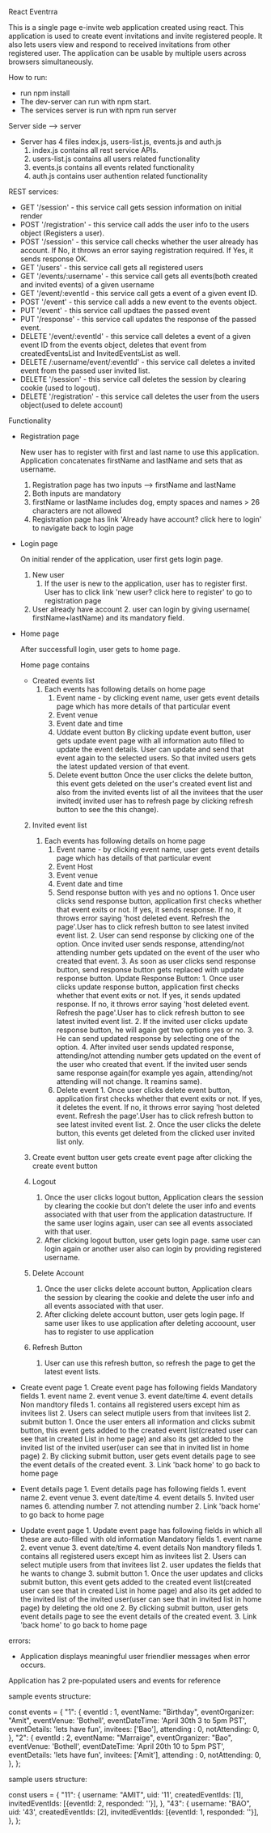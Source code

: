 React Eventrra

This is a single page e-invite web application created using react. This application is used to create event invitations and invite registered people. It also lets users view and respond to received invitations from other registered user. The application can be usable by multiple users across browsers simultaneously.

How to run:

* run npm install
* The dev-server can run with npm start.
* The services server is run with npm run server

Server side --> server
* Server has 4 files index.js, users-list.js, events.js and auth.js
    1. index.js contains all rest service APIs.
    2. users-list.js contains all users related functionality
    3. events.js contains all events related functionality
    4. auth.js contains user authention related functionality

REST services:

* GET '/session' - this service call  gets session information on initial render
* POST '/registration' - this service call adds the user info to the users object (Registers a user).
* POST '/session' - this service call checks whether the user already has account. If No, it throws an error saying registration required. If Yes, it sends response OK.
* GET '/users' - this service call gets all registered users
* GET '/events/:username' - this service call gets all events(both created and invited events) of a given username
* GET '/event/:eventId - this service call gets a event of a given event ID.
* POST '/event' - this service call adds a new event to the events object.
* PUT '/event' - this service call updtaes the passed event
* PUT '/response' - this service call updates the response of the passed event.
* DELETE '/event/:eventId' - this service call deletes a event of a given event ID from the events object, deletes that event from createdEventsList and InvitedEventsList as well.
* DELETE /:username/event/:eventId' -  this service call deletes a invited event from the passed user invited list.
* DELETE '/session' - this service call deletes the session by clearing cookie (used to logout).
* DELETE '/registration' - this service call deletes the user from the users object(used to delete account)

Functionality

* Registration page

  New user has to register with first and last name to use this application. Application concatenates firstName and lastName and sets that as username.

  1. Registration page has two inputs --> firstName and lastName
  2. Both inputs are mandatory
  3. firstName or lastName includes dog, empty spaces and names > 26 characters are not allowed
  4. Registration page has link 'Already have account? click here to login' to navigate back to login page

* Login page

  On initial render of the application, user first gets login page.

  1. New user
     1. If the user is new to the application, user has to register first. User has to click link 'new user? click here to register' to go to registration page
  2. User already have account
     2. user can login by giving username( firstName+lastName) and its mandatory field.

* Home page

  After successfull login, user gets to home page.

  Home page contains
   * Created events list
        1. Each events has following details on home page
            1. Event name - by clicking event name, user gets event details page which has more details of that particular event
            2. Event venue
            3. Event date and time
            4. Uddate event button
                By clicking update event button, user gets update event page with all information auto filled to update the event details. User can update and send that event again to the selected users. So that invited users gets the latest updated version of that event.
            5. Delete event button
                Once the user clicks the delete button, this event gets deleted on the user's created event list and also from the invited events list of all the invitees that the user invited( invited user has to refresh page by clicking refresh button to see the this change).

   2. Invited event list
        1. Each events has following details on home page
            1. Event name - by clicking event name, user gets event details page which has details of that particular event
            2. Event Host
            2. Event venue
            3. Event date and time
            4. Send response button with yes and no options
                    1. Once user clicks send response button, application first checks whether that event exits or not. If yes, it sends response. If no, it throws error saying 'host deleted event. Refresh the page'.User has to click refresh button to see latest invited event list.
                    2. User can send response by clicking one of the option. Once invited user sends response, attending/not attending number gets updated on the event of the user who created that event.
                    3. As soon as user clicks send response button, send response button gets replaced with update response button.
                    Update Response Button:
                        1. Once user clicks update response button, application first checks whether that event exits or not. If yes, it sends updated response. If no, it throws error saying 'host deleted event. Refresh the page'.User has to click refresh button to see latest invited event list.
                        2. If the invited user clicks update response button, he will again get two options yes or no.
                        3. He can send updated response by selecting one of the option.
                        4. After invited user sends updated response, attending/not attending number gets updated on the event of the user who created that event. If the invited user sends same response again(for example yes again, attending/not attending will not change. It reamins same).
            5. Delete event
                    1. Once user clicks delete event button, application first checks whether that event exits or not. If yes, it deletes the event. If no, it throws error saying 'host deleted event. Refresh the page'.User has to click refresh button to see latest invited event list.
                    2. Once the user clicks the delete button, this events get deleted from the clicked user invited list only.

   3. Create event button
        user gets create event page after clicking the create event button

   5. Logout
        1. Once the user clicks logout button, Application clears the session by clearing the cookie but don't delete the user info and events associated with that user from the application datastructure. If the same user logins again, user can see all events associated with that user.
        2. After clicking logout button, user gets login page. same user can login again or another user also can login by providing registered username.

   6. Delete Account
        1. Once the user clicks delete account button, Application clears the session by clearing the cookie and delete the user info and all events associated with that user.
        2. After clicking delete account button, user gets login page. If same user likes to use application after deleting accoount, user has to register to use application

    7. Refresh Button
        1. User can use this refresh button, so refresh the page to get the latest event lists.

* Create event page
        1. Create event page has following fields
                Mandatory fields
                    1. event name
                    2. event venue
                    3. event date/time
                    4. event details
                Non mandtory fileds
                    1. contains all registered users except him as invitees list
                    2. Users can select mutiple users from that invitees list
        2. submit button
            1. Once the user enters all information and clicks submit button, this event gets added to the created event list(created user can see that in created List in home page) and also its get added to the invited list of the invited user(user can see that in invited list in home page)
            2. By clicking submit button, user gets event details page to see the event details of the created event.
        3. Link 'back home' to go back to home page

* Event details page
        1. Event details page has following fields
                    1. event name
                    2. event venue
                    3. event date/time
                    4. event details
                    5. Invited user names
                    6. attending number
                    7. not attending number
        2. Link 'back home' to go back to home page

* Update event page
        1. Update event page has following fields in which all these are auto-filled with old information
                Mandatory fields
                    1. event name
                    2. event venue
                    3. event date/time
                    4. event details
                Non mandtory fileds
                    1. contains all registered users except him as invitees list
                    2. Users can select mutiple users from that invitees list
        2. user updates the fields that he wants to change
        3. submit button
            1. Once the user updates and clicks submit button, this event gets added to the created event list(created user can see that in created List in home page) and also its get added to the invited list of the invited user(user can see that in invited list in home page) by deleting the old one
            2. By clicking submit button, user gets event details page to see the event details of the created event.
        3. Link 'back home' to go back to home page

errors:

* Application displays meaningful user friendlier messages when error occurs.


Application has 2 pre-populated users and events for reference

sample events structure:

const events = {
  "1": {
        eventId : 1,
        eventName: "Birthday",
        eventOrganizer: "Amit",
        eventVenue: 'Bothell',
        eventDateTime: 'April 30th 3 to 5pm PST',
        eventDetails: 'lets have fun',
        invitees: ['Bao'],
        attending : 0,
        notAttending: 0,
    },
  "2": {
        eventId : 2,
        eventName: "Marraige",
        eventOrganizer: "Bao",
        eventVenue: 'Bothell',
        eventDateTime: 'April 20th 10 to 5pm PST',
        eventDetails: 'lets have fun',
        invitees: ['Amit'],
        attending : 0,
        notAttending: 0,
    },
};

sample users structure:

const users = {
    "11": {
        username: "AMIT",
        uid: '11',
        createdEventIds: [1],
        invitedEventIds: [{eventId: 2, responded: ''}],
      },
      "43": {
        username: "BAO",
        uid: '43',
        createdEventIds: [2],
        invitedEventIds: [{eventId: 1, responded: ''}],
      },
};